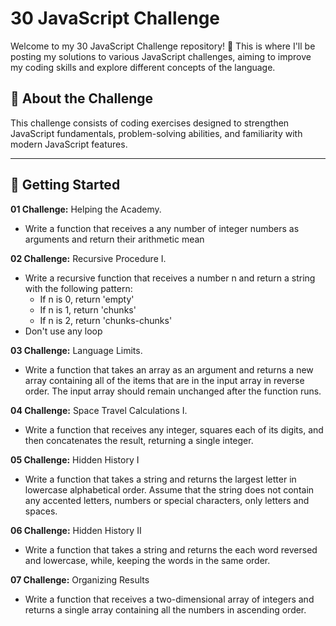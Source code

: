 # 30 JavaScript Challenge

Welcome to my 30 JavaScript Challenge repository! 🚀 This is where I'll be posting my solutions to various JavaScript challenges, aiming to improve my coding skills and explore different concepts of the language.

## 📌 About the Challenge 
  This challenge consists of coding exercises designed to strengthen JavaScript fundamentals, problem-solving abilities, and familiarity with modern JavaScript features.

---

## 🚀 Getting Started
 **01 Challenge:** Helping the Academy.
  - Write a function that receives a any number of integer numbers as arguments 
and return their arithmetic mean

**02 Challenge:** Recursive Procedure I.
  - Write a recursive function that receives a number n and return a string with the following pattern:
    - If n is 0, return 'empty'
    - If n is 1, return 'chunks'
    - If n is 2, return 'chunks-chunks'
  - Don't use any loop

**03 Challenge:** Language Limits.
  - Write a function that takes an array as an argument and returns a new array containing all of the items that are in the input array in reverse order.
  The input array should remain unchanged after the function runs. 

**04 Challenge:** Space Travel Calculations I.
  - Write a function that receives any integer, squares each of its digits, and then concatenates the result, returning a single integer.

**05 Challenge:** Hidden History I
  - Write a function that takes a string and returns the
largest letter in lowercase alphabetical order.
Assume that the string does not contain any accented letters, numbers or special characters, only letters
and spaces.

**06 Challenge:** Hidden History II
  - Write a function that takes a string and returns the each word reversed and lowercase, while, keeping the words in the same order.

**07 Challenge:** Organizing Results 
  - Write a function that receives a two-dimensional array of integers and returns a single array containing all the numbers in ascending order.



